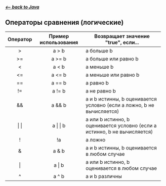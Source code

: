 ##### [<-- back to Java](../../java/java.md)

## Операторы сравнения (логические)

|   Оператор    | Пример использования | Возвращает значение "true", если...                                       |
|:-------------:|:--------------------:|---------------------------------------------------------------------------|
|      \>       |        a > b         | а больше b                                                                |
|      \>=      |        a >= b        | а больше или равно b                                                      |
|       <       |        a < b         | а меньше b                                                                |
|      <=       |        a <= b        | а меньше или равно b                                                      |
|      ==       |        a == b        | а равно b                                                                 |
|      !=       |        a != b        | а не равно b                                                              |
|      &&       |        a && b        | а и b истинны, b оценивается условно (если а ложно, b не вычисляется)     |
| &#124; &#124; |  a &#124; &#124; b   | а или b истинно, b оценивается условно (если а истинно, b не вычисляется) |
|       !       |          !a          | а ложно                                                                   |
|       &       |        a & b         | а и b истинны, b оценивается в любом случае                               |
|    &#124;     |      a &#124; b      | а или b истинно, b оценивается в любом случае                             |
|       ^       |        a ^ b         | а и b различны                                                            |